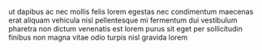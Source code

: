 ut dapibus ac nec mollis felis lorem egestas nec condimentum maecenas erat
aliquam vehicula nisl pellentesque mi fermentum dui vestibulum pharetra non
dictum venenatis est lorem purus sit eget per sollicitudin finibus non magna
vitae odio turpis nisl gravida lorem